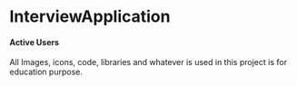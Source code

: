 # InterviewApplication
#### Active Users<br/>
All Images, icons, code, libraries and whatever is used in this project is for education purpose.
